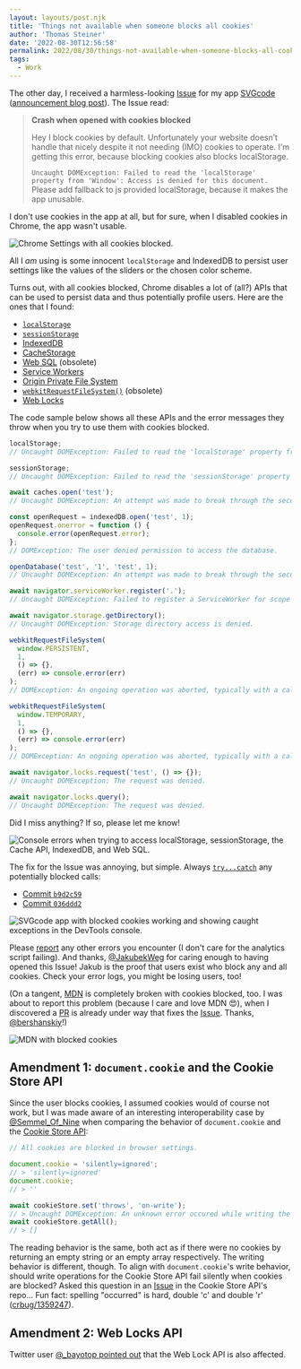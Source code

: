 ```yaml
---
layout: layouts/post.njk
title: 'Things not available when someone blocks all cookies'
author: 'Thomas Steiner'
date: '2022-08-30T12:56:58'
permalink: 2022/08/30/things-not-available-when-someone-blocks-all-cookies/index.html
tags:
  - Work
---
```


The other day, I received a harmless-looking
[Issue](https://github.com/tomayac/SVGcode/issues/86) for my app
[SVGcode](https://svgco.de/)
([announcement blog post](/2021/11/22/releasing-svgcode/index.html)). The Issue
read:

> **Crash when opened with cookies blocked**
>
> Hey I block cookies by default. Unfortunately your website doesn’t handle that
> nicely despite it not needing (IMO) cookies to operate. I'm getting this
> error, because blocking cookies also blocks localStorage.
>
> `Uncaught DOMException: Failed to read the 'localStorage' property from 'Window': Access is denied for this document.`
> Please add fallback to js provided localStorage, because it makes the app
> unusable.

I don't use cookies in the app at all, but for sure, when I disabled cookies in
Chrome, the app wasn't usable.

![Chrome Settings with all cookies blocked.](/images/chrome-block-cookies.png)

All I _am_ using is some innocent `localStorage` and IndexedDB to persist user
settings like the values of the sliders or the chosen color scheme.

Turns out, with all cookies blocked, Chrome disables a lot of (all?) APIs that
can be used to persist data and thus potentially profile users. Here are the
ones that I found:

- [`localStorage`](https://developer.mozilla.org/en-US/docs/Web/API/Window/localStorage)
- [`sessionStorage`](https://developer.mozilla.org/en-US/docs/Web/API/Window/sessionStorage)
- [IndexedDB](https://developer.mozilla.org/en-US/docs/Web/API/IndexedDB_API)
- [CacheStorage](https://developer.mozilla.org/en-US/docs/Web/API/CacheStorage)
- [Web SQL](https://www.w3.org/TR/webdatabase/) (obsolete)
- [Service Workers](https://developer.mozilla.org/en-US/docs/Web/API/Service_Worker_API)
- [Origin Private File System](https://web.dev/file-system-access/#accessing-the-origin-private-file-system)
- [`webkitRequestFileSystem()`](https://developer.mozilla.org/en-US/docs/Web/API/Window/requestFileSystem)
  (obsolete)
- [Web Locks](https://developer.mozilla.org/en-US/docs/Web/API/Web_Locks_API)

The code sample below shows all these APIs and the error messages they throw
when you try to use them with cookies blocked.

```js
localStorage;
// Uncaught DOMException: Failed to read the 'localStorage' property from Window: Access is denied for this document.

sessionStorage;
// Uncaught DOMException: Failed to read the 'sessionStorage' property from 'Window: Access is denied for this document.

await caches.open('test');
// Uncaught DOMException: An attempt was made to break through the security policy of the user agent.

const openRequest = indexedDB.open('test', 1);
openRequest.onerror = function () {
  console.error(openRequest.error);
};
// DOMException: The user denied permission to access the database.

openDatabase('test', '1', 'test', 1);
// Uncaught DOMException: An attempt was made to break through the security policy of the user agent.

await navigator.serviceWorker.register('.');
// Uncaught DOMException: Failed to register a ServiceWorker for scope ('https://example.com/') with script ('https://example.com/'): The user denied permission to use Service Worker.

await navigator.storage.getDirectory();
// Uncaught DOMException: Storage directory access is denied.

webkitRequestFileSystem(
  window.PERSISTENT,
  1,
  () => {},
  (err) => console.error(err)
);
// DOMException: An ongoing operation was aborted, typically with a call to abort().

webkitRequestFileSystem(
  window.TEMPORARY,
  1,
  () => {},
  (err) => console.error(err)
);
// DOMException: An ongoing operation was aborted, typically with a call to abort().

await navigator.locks.request('test', () => {});
// Uncaught DOMException: The request was denied.

await navigator.locks.query();
// Uncaught DOMException: The request was denied.
```

Did I miss anything? If so, please let me know!

![Console errors when trying to access localStorage, sessionStorage, the Cache API, IndexedDB, and Web SQL.](/images/chrome-cookie-errors.png)

The fix for the Issue was annoying, but simple. Always
[`try...catch`](https://developer.mozilla.org/en-US/docs/Web/JavaScript/Reference/Statements/try...catch)
any potentially blocked calls:

- [Commit `b9d2c59`](https://github.com/tomayac/SVGcode/commit/b9d2c59bc579c103b8ac154432d65eec9688e853)
- [Commit `036ddd2`](https://github.com/tomayac/SVGcode/commit/036ddd27cbcc7923b0f8da7072a34a0e3de764b1)

![SVGcode app with blocked cookies working and showing caught exceptions in the DevTools console.](/images/svgcode-errors.png)

Please [report](https://github.com/tomayac/SVGcode/issues/) any other errors you
encounter (I don't care for the analytics script failing). And thanks,
[@JakubekWeg](https://github.com/JakubekWeg) for caring enough to having opened
this Issue! Jakub is the proof that users exist who block any and all cookies.
Check your error logs, you might be losing users, too!

(On a tangent, [MDN](https://developer.mozilla.org/en-US/) is completely broken
with cookies blocked, too. I was about to report this problem (because I care
and love MDN 😍), when I discovered a
[PR](https://github.com/mdn/yari/pull/6352) is already under way that fixes the
[Issue](https://github.com/mdn/yari/issues/6758). Thanks,
[@bershanskiy](https://github.com/bershanskiy)!)

![MDN with blocked cookies](/images/mdn-error.png)

## Amendment 1: `document.cookie` and the Cookie Store API

Since the user blocks cookies, I assumed cookies would of course not work, but I
was made aware of an interesting interoperability case by
[@Semmel_Of_Nine](https://twitter.com/Semmel_Of_Nine/status/1565386373355421696?s=20&t=u3q_x3gPj3mYfKcu1KCXeg)
when comparing the behavior of `document.cookie` and the
[Cookie Store API](https://developer.mozilla.org/en-US/docs/Web/API/Cookie_Store_API):

```js
// All cookies are blocked in browser settings.

document.cookie = 'silently=ignored';
// > 'silently=ignored'
document.cookie;
// > ''

await cookieStore.set('throws', 'on-write');
// > Uncaught DOMException: An unknown error occured while writing the cookie.
await cookieStore.getAll();
// > []
```

The reading behavior is the same, both act as if there were no cookies by
returning an empty string or an empty array respectively. The writing behavior
is different, though. To align with `document.cookie`'s write behavior, should
write operations for the Cookie Store API fail silently when cookies are
blocked? Asked this question in an
[Issue](https://github.com/WICG/cookie-store/issues/209) in the Cookie Store
API's repo… Fun fact: spelling "occurred" is hard, double 'c' and double 'r'
([crbug/1359247](https://crbug.com/1359247)).

## Amendment 2: Web Locks API

Twitter user
[@\_bayotop pointed out](https://twitter.com/_bayotop/status/1568220796673314817)
that the Web Lock API is also affected.
